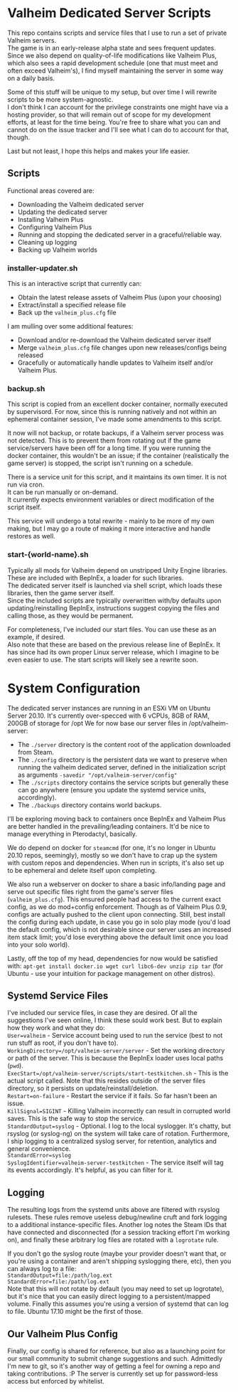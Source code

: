 # Valheim Dedicated Server Scripts
This repo contains scripts and service files that I use to run a set of private Valheim servers.  
The game is in an early-release alpha state and sees frequent updates. Since we also depend on quality-of-life modifications like Valheim Plus, which also sees a rapid development schedule (one that must meet and often exceed Valheim's), I find myself maintaining the server in some way on a daily basis.  
  
Some of this stuff will be unique to my setup, but over time I will rewrite scripts to be more system-agnostic.  
I don't think I can account for the privilege constraints one might have via a hosting provider, so that will remain out of scope for my development efforts, at least for the time being. You're free to share what you can and cannot do on the issue tracker and I'll see what I can do to account for that, though.  
  
Last but not least, I hope this helps and makes your life easier.  

## Scripts
Functional areas covered are:
* Downloading the Valheim dedicated server
* Updating the dedicated server
* Installing Valheim Plus
* Configuring Valheim Plus
* Running and stopping the dedicated server in a graceful/reliable way.
* Cleaning up logging
* Backing up Valheim worlds

### installer-updater.sh
This is an interactive script that currently can:
* Obtain the latest release assets of Valheim Plus (upon your choosing)
* Extract/install a specified release file
* Back up the `valheim_plus.cfg` file

I am mulling over some additional features:
* Download and/or re-download the Valheim dedicated server itself
* Merge `valheim_plus.cfg` file changes upon new releases/configs being released
* Gracefully or automatically handle updates to Valheim itself and/or Valheim Plus.

### backup.sh
This script is copied from an excellent docker container, normally executed by supervisord. For now, since this is running natively and not within an ephemeral container session, I've made some amendments to this script.

It now will not backup, or rotate backups, if a Valheim server process was not detected. This is to prevent them from rotating out if the game service/servers have been off for a long time. If you were running the docker container, this wouldn't be an issue; if the container (realistically the game server) is stopped, the script isn't running on a schedule.

There is a service unit for this script, and it maintains its own timer. It is not run via cron.  
It can be run manually or on-demand.  
It currently expects environment variables or direct modification of the script itself.  

This service will undergo a total rewrite - mainly to be more of my own making, but I may go a route of making it more interactive and handle restores as well.

### start-{world-name}.sh
Typically all mods for Valheim depend on unstripped Unity Engine libraries. These are included with BepInEx, a loader for such libraries.  
The dedicated server itself is launched via shell script, which loads these libraries, then the game server itself.  
Since the included scripts are typically overwritten with/by defaults upon updating/reinstalling BepInEx, instructions suggest copying the files and calling those, as they would be permanent.

For completeness, I've included our start files. You can use these as an example, if desired.  
Also note that these are based on the previous release line of BepInEx. It has since had its own proper Linux server release, which I imagine to be even easier to use. The start scripts will likely see a rewrite soon.

# System Configuration
The dedicated server instances are running in an ESXi VM on Ubuntu Server 20.10. It's currently over-specced with 6 vCPUs, 8GB of RAM, 200GB of storage for /opt
We for now base our server files in /opt/valheim-server:
- The `./server` directory is the content root of the application downloaded from Steam.
- The `./config` directory is the persistent data we want to preserve when running the valheim dedicated server, defined in the initialization script as arguments `-savedir "/opt/valheim-server/config"`
- The `./scripts` directory contains the service scripts but generally these can go anywhere (ensure you update the systemd service units, accordingly).
- The `./backups` directory contains world backups.

I'll be exploring moving back to containers once BepInEx and Valheim Plus are better handled in the prevailing/leading containers. It'd be nice to manage everything in Pterodactyl, basically.

We do depend on docker for `steamcmd` (for one, it's no longer in Ubuntu 20.10 repos, seemingly), mostly so we don't have to crap up the system with custom repos and dependencies. When run in scripts, it's also set up to be ephemeral and delete itself upon completing.

We also run a webserver on docker to share a basic info/landing page and serve out specific files right from the game's server files (`valheim_plus.cfg`). This ensured people had access to the current exact config, as we do mod+config enforcement. Though as of Valheim Plus 0.9, configs are actually pushed to the client upon connecting. Still, best install the config during each update, in case you go in solo play mode (you'd load the default config, which is not desirable since our server uses an increased item stack limit; you'd lose everything above the default limit once you load into your solo world).

Lastly, off the top of my head, dependencies for now would be satisfied with:
`apt-get install docker.io wget curl libc6-dev unzip zip tar` (for Ubuntu - use your intuition for package management on other distros).

## Systemd Service Files
I've included our service files, in case they are desired. Of all the suggestions I've seen online, I think these sould work best. But to explain how they work and what they do:  
`User=valheim` - Service account being used to run the service (best to not run stuff as root, if you don't have to).  
`WorkingDirectory=/opt/valheim-server/server` - Set the working directory or path of the server. This is because the BepInEx loader uses local paths (`pwd`).  
`ExecStart=/opt/valheim-server/scripts/start-testkitchen.sh` - This is the actual script called. Note that this resides outside of the server files directory, so it persists on update/reinstall/deletion.  
`Restart=on-failure` - Restart the service if it fails. So far hasn't been an issue.  
`KillSignal=SIGINT` - Killing Valheim incorrectly can result in corrupted world saves. This is the safe way to stop the service.  
`StandardOutput=syslog` - Optional. I log to the local syslogger. It's chatty, but rsyslog (or syslog-ng) on the system will take care of rotation. Furthermore, I ship logging to a centralized syslog server, for retention, analytics and general convenience.  
`StandardError=syslog`  
`SyslogIdentifier=valheim-server-testkitchen` - The service itself will tag its events accordingly. It's helpful, as you can filter for it.  

## Logging
The resulting logs from the systemd units above are filtered with rsyslog rulesets. These rules remove useless debug/newline cruft and fork logging to a additional instance-specific files. Another log notes the Steam IDs that have connected and disconnected (for a session tracking effort I'm working on), and finally these arbitrary log files are rotated with a `logrotate` rule.

If you don't go the syslog route (maybe your provider doesn't want that, or you're using a container and aren't shipping syslogging there, etc), then you can always log to a file:  
`StandardOutput=file:/path/log.ext`  
`StandardError=file:/path/log.ext`  
Note that this will not rotate by default (you may need to set up logrotate), but it's nice that you can easily direct logging to a persistent/mapped volume.
Finally this assumes you're using a version of systemd that can log to file. Ubuntu 17.10 might be the first of those.

## Our Valheim Plus Config
Finally, our config is shared for reference, but also as a launching point for our small community to submit change suggestions and such.
Admittedly I'm new to git, so it's another way of getting a feel for owning a repo and taking contributions. :P
The server is currently set up for password-less access but enforced by whitelist.
